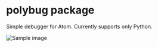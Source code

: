 # polybug package

Simple debugger for Atom. Currently supports only Python.

![Sample image](https://i.imgur.com/JYADXtW.png)
